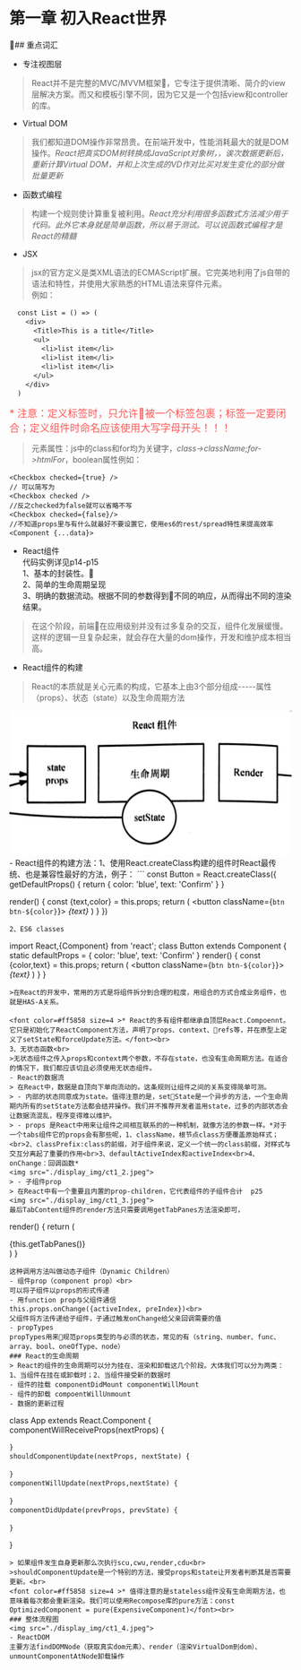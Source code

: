 # 第一章 初入React世界

## 重点词汇
- 专注视图层
>  React并不是完整的MVC/MVVM框架，它专注于提供清晰、简介的view层解决方案。而又和模板引擎不同，因为它又是一个包括view和controller的库。
- Virtual DOM
> 我们都知道DOM操作非常昂贵。在前端开发中，性能消耗最大的就是DOM操作。*React把真实DOM树转换成JavaScript对象树，，诶次数据更新后，重新计算Virtual DOM，并和上次生成的VD作对比买对发生变化的部分做批量更新*
- 函数式编程
> 构建一个规则使计算重复被利用。*React充分利用很多函数式方法减少用于代码。此外它本身就是简单函数，所以易于测试。可以说函数式编程才是React的精髓*
- JSX
> jsx的官方定义是类XML语法的ECMAScript扩展。它完美地利用了js自带的语法和特性，并使用大家熟悉的HTML语法来穿件元素。</br>
例如：
```
  const List = () => (
    <div>
      <Title>This is a title</Title>
      <ul>
        <li>list item</li>
        <li>list item</li>
        <li>list item</li>
      </ul>
    </div>
  )
```
<font color=#ff5858 size=4 >* 注意：定义标签时，只允许被一个标签包裹；标签一定要闭合；定义组件时命名应该使用大写字母开头！！！</font>
> 元素属性：js中的class和for均为关键字，*class->className;for->htmlFor*，boolean属性例如：
```
<Checkbox checked={true} /> 
// 可以简写为
<Checkbox checked />
//反之checked为false就可以省略不写
<Checkbox checked={false}/>
//不知道props里与有什么就最好不要设置它，使用es6的rest/spread特性来提高效率
<Component {...data}>
```
- React组件</br> 
代码实例详见p14-p15 <br>
1、基本的封装性。</br>
2、简单的生命周期呈现 </br>
3、明确的数据流动。根据不同的参数得到不同的响应，从而得出不同的渲染结果。
> 在这个阶段，前端在应用级别并没有过多复杂的交互，组件化发展缓慢。这样的逻辑一旦复杂起来，就会存在大量的dom操作，开发和维护成本相当高。
- React组件的构建
> React的本质就是关心元素的构成，它基本上由3个部分组成-----属性（props）、状态（state）以及生命周期方法
<img src="./display_img/ct1_1.jpeg" />
- React组件的构建方法：1、使用React.createClass构建的组件时React最传统、也是兼容性最好的方法，例子：
```
const Button = React.createClass({
  getDefaultProps() {
    return {
      color: 'blue',
      text: 'Confirm'
    }
  }

  render() {
    const {text,color} = this.props;
    return (
      <button className={`btn btn-${color}`}>
        <em>{text}</em>
      </button>
    )
  }
})
```
2、ES6 classes
```
import React,{Component} from 'react';
class Button extends Component {
  static defaultProps = {
    color: 'blue',
    text: 'Confirm'
  }
  render() {
    const {color,text} = this.props;
    return (
      <button className={`btn btn-${color}`}>
        <em>{text}</em>
      </button>
    )
  }
}
```
>在React的开发中，常用的方式是将组件拆分到合理的粒度，用组合的方式合成业务组件，也就是HAS-A关系。

<font color=#ff5858 size=4 >* React的多有组件都继承自顶层React.Compoennt。它只是初始化了ReactComponent方法，声明了props、context、refs等，并在原型上定义了setState和forceUpdate方法。</font><br>
3、无状态函数<br>
>无状态组件之传入props和context两个参数，不存在state，也没有生命周期方法。在适合的情况下，我们都应该切且必须使用无状态组件。
- React的数据流
> 在React中，数据是自顶向下单向流动的。这条规则让组件之间的关系变得简单可测。
> - 内部的状态同意成为state。值得注意的是，setState是一个异步的方法，一个生命周期内所有的setState方法都会结并操作。我们并不推荐开发者滥用state，过多的内部状态会让数据流混乱，程序变得难以维护。
> - props 是React中用来让组件之间相互联系的的一种机制，就像方法的参数一样。*对于一个tabs组件它的props会有那些呢，1、className，根节点class方便覆盖原始样式；<br>2、classPrefix:class的前缀，对于组件来说，定义一个统一的class前缀，对样式与交互分离起了重要的作用<br>3、defaultActiveIndex和activeIndex<br>4、onChange：回调函数*
<img src="./display_img/ct1_2.jpeg">
> - 子组件prop
> 在React中有一个重要且内置的prop-children，它代表组件的子组件合计  p25
<img src="./display_img/ct1_3.jpeg">
最后TabContent组件的render方法只需要调用getTabPanes方法渲染即可，
```
  render() {
    return (<div>{this.getTabPanes()}</div>)
  }
```
这种调用方法叫做动态子组件（Dynamic Children）
- 组件prop（component prop）<br>
可以将子组件以props的形式传递
- 用function prop与父组件通信
this.props.onChange({activeIndex, preIndex})<br>
父组件将方法传递给子组件，子通过触发onChange给父亲回调需要的值
- propTypes
propTypes用来规范props类型的与必须的状态，常见的有（string、number、func、array、bool、oneOfType、node）
### React的生命周期
> React的组件的生命周期可以分为挂在、渲染和卸载这几个阶段。大体我们可以分为两类：1、当组件在挂在或卸载时；2、当组件接受新的数据时
- 组件的挂载 componentDidMount componentWillMount
- 组件的卸载 compoentWillUnmount
- 数据的更新过程
```
  class App extends React.Component {
    componentWillReceiveProps(nextProps) {

    }
    shouldComponentUpdate(nextProps, nextState) {

    }
    componentWillUpdate(nextProps,nextState) {

    }
    componentDidUpdate(prevProps, prevState) {

    }
  }
```
> 如果组件发生自身更新那么次执行scu,cwu,render,cdu<br>
>shouldComponentUpdate是一个特别的方法，接受props和state让开发者判断其是否需要更新。<br>
<font color=#ff5858 size=4 >* 值得注意的是stateless组件没有生命周期方法，也意味着每次都会重新渲染。我们可以使用Recompose库的pure方法：const OptimizedComponent = pure(ExpensiveComponent)</font><br>
### 整体流程图
<img src="./display_img/ct1_4.jpeg">
- ReactDOM
主要方法findDOMNode（获取真实dom元素）、render（渲染VirtualDom到dom）、unmountComponentAtNode卸载操作

